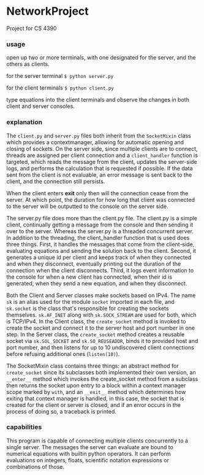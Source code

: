 # NetworkProject
Project for CS 4390


### usage 
open up two or more terminals, with one designated for the server, and the others as clients. 

for the server terminal `$ python server.py`

for the client terminals `$ python client.py`

type equations into the client terminals and observe the changes in both client and server consoles.<br>

### explanation
The `client.py` and `server.py` files both inherit from the `SocketMixin` class which provides a contextmanager,
allowing for automatic opening and closing of sockets. On the server side, since multiple clients are to connect,
threads are assigned per client connection and a `client_handler` function is targeted, which reads the message from the client,
updates the server-side logs, and performs the calculation that is requested if possible. If the data sent from the client is not evaluable, 
an error message is sent back to the client, and the connection still persists.<br>

When the client enters **exit** only then will the connection cease from the server. At which point, the duration for how long that client
was connected to the server will be outputted to the console on the server side.<br>

The server.py file does more than the client.py file. The client.py is a simple client, continually getting a message from the console and then
sending it over to the server. Whereas the server.py is a threaded concurrent server. In addition to the threading, the client_handler function
that is used does three things. First, it handles the messages that come from the client-side, evaluating equations and sending the solution back
to the client. Second, it generates a unique id per client and keeps track of when they connected and when they disconnect, eventually printing out 
the duration of the connection when the client disconnects. Third, it logs event information to the console for when a new client has connected,
when their id is generated, when they send a new equation, and when they disconnect.<br>

Both the Client and Server classes make sockets based on IPv4. The name `sk` is an alias used for the module `socket` imported in each file,
and `sk.socket` is the class that's responsible for creating the sockets themselves. `sk.AF_INET` along with `sk.SOCK_STREAM` are used for both,
which is TCP/IPv4. In the Client class, the `create_socket` method is invoked to create the socket and connect it to the server host and port number in one step.
In the Server class, the `create_socket` method creates a reusable socket via `sk.SOL_SOCKET` and `sk.SO_REUSEADDR`, binds it to provided host and port number,
and then listens for up to 10 undiscovered client connections before refusing additional ones (`listen(10)`).<br>

The SocketMixin class contains three things: an abstract method for `create_socket` since its subclasses both implemented their own version,
an `__enter__` method which invokes the create_socket method from a subclass then returns the socket upon entry to a block within a context manager scope
marked by `with`, and an `__exit__` method which determines how exiting that context manager is handled, in this case, the socket that is created for the client
or server is closed, and if an error occurs in the process of doing so, a traceback is printed.<br>

### capabilities
This program is capable of connecting multiple clients concurrently to a single server. The messages the server can evaluate are bound to 
numerical equations with builtin python operators. It can perform evaluations on integers, floats, scientific notation expressions or combinations of those.
